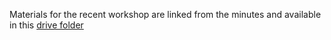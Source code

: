 Materials for the recent workshop are linked from the minutes and available in this [drive folder](https://drive.google.com/drive/folders/1Oldmw0i1NKhJJwKflG4X9egqP6LLySA2)
